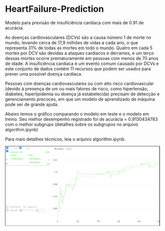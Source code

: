 # HeartFailure-Prediction
 Modelo para previsão de insuficiência cardíaca com mais de 0.91 de acurácia.

<p>As doenças cardiovasculares (DCVs) são a causa número 1 de morte no mundo, levando cerca de 17,9 milhões de vidas a cada ano, o que representa 31% de todas as mortes em todo o mundo. Quatro em cada 5 mortes por DCV são devidas a ataques cardíacos e derrames, e um terço dessas mortes ocorre prematuramente em pessoas com menos de 70 anos de idade. A insuficiência cardíaca é um evento comum causado por DCVs e este conjunto de dados contém 11 recursos que podem ser usados ​​para prever uma possível doença cardíaca.

Pessoas com doenças cardiovasculares ou com alto risco cardiovascular (devido à presença de um ou mais fatores de risco, como hipertensão, diabetes, hiperlipidemia ou doença já estabelecida) precisam de detecção e gerenciamento precoces, em que um modelo de aprendizado de máquina pode ser de grande ajuda.<p>

 Abaixo temos o gráfico comparando o modelo em teste e o modelo em treino. Seu melhor desempenho registrado foi de acurácia = 0.9130434783 com o melhor subgrupo (detalhes sobre os subgrupos no arquivo algorithm.ipynb)
 
 Para mais detalhes técnicos, leia o arquivo algorithm.ipynb.
 
![alt text](https://github.com/vitorflopes/HeartFailure-Prediction/blob/main/graphic.PNG?raw=true)

